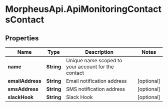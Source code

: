 # MorpheusApi.ApiMonitoringContactsContact

## Properties

Name | Type | Description | Notes
------------ | ------------- | ------------- | -------------
**name** | **String** | Unique name scoped to your account for the contact | 
**emailAddress** | **String** | Email notification address | [optional] 
**smsAddress** | **String** | SMS notification address | [optional] 
**slackHook** | **String** | Slack Hook | [optional] 


